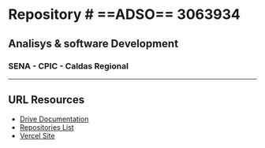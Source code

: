 # Repository # ==ADSO== 3063934
## Analisys &amp; software Development
### SENA - CPIC - Caldas Regional
---
## URL Resources 
- [Drive Documentation](https://drive.google.com/drive/folders/1cUEOsM44rpspMfyWvY_YlnXlIm9uffej)
- [Repositories List](https://docs.google.com/spreadsheets/d/1M3B-qwrJN2wbeZmIBoA3r0hnP8yy4CKf2euV1oF61os/edit?usp=sharing)
- [Vercel Site]()